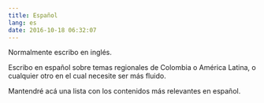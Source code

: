 ```yaml
---
title: Español
lang: es
date: 2016-10-18 06:32:07
---
```


Normalmente escribo en inglés.

Escribo en español sobre temas regionales de Colombia o América Latina, o cualquier otro en el cual necesite ser más fluido.

Mantendré acá una lista con los contenidos más relevantes en español.